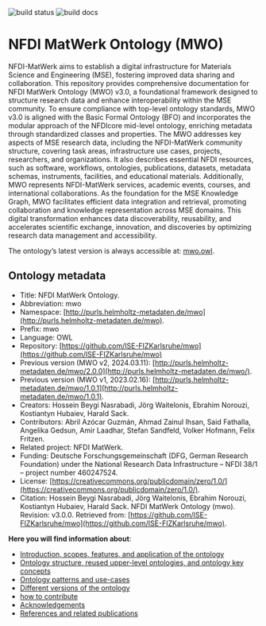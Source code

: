 ![build status](https://github.com/ISE-FIZKarlsruhe/mwo/actions/workflows/qc.yml/badge.svg)
![build docs](https://github.com/ISE-FIZKarlsruhe/mwo/actions/workflows/docs.yml/badge.svg)


# NFDI MatWerk Ontology (MWO)
NFDI-MatWerk aims to establish a digital infrastructure for Materials Science and Engineering (MSE), fostering improved data sharing and collaboration. This repository provides comprehensive documentation for NFDI MatWerk Ontology (MWO) v3.0, a foundational framework designed to structure research data and enhance interoperability within the MSE community. To ensure compliance with top-level ontology standards, MWO v3.0 is aligned with the Basic Formal Ontology (BFO) and incorporates the modular approach of the NFDIcore mid-level ontology, enriching metadata through standardized classes and properties. The MWO addresses key aspects of MSE research data, including the NFDI-MatWerk community structure, covering task areas, infrastructure use cases, projects, researchers, and organizations. It also describes essential NFDI resources, such as software, workflows, ontologies, publications, datasets, metadata schemas, instruments, facilities, and educational materials. Additionally, MWO represents NFDI-MatWerk services, academic events, courses, and international collaborations. As the foundation for the MSE Knowledge Graph, MWO facilitates efficient data integration and retrieval, promoting collaboration and knowledge representation across MSE domains. This digital transformation enhances data discoverability, reusability, and accelerates scientific exchange, innovation, and discoveries by optimizing research data management and accessibility.

The ontology’s latest version is always accessible at: [mwo.owl](https://github.com/ISE-FIZKarlsruhe/mwo/blob/main/mwo.owl).

## Ontology metadata
- Title: NFDI MatWerk Ontology. 
- Abbreviation: mwo
- Namespace: [http://purls.helmholtz-metadaten.de/mwo](http://purls.helmholtz-metadaten.de/mwo).  
- Prefix: mwo 
- Language: OWL
- Repository: [https://github.com/ISE-FIZKarlsruhe/mwo](https://github.com/ISE-FIZKarlsruhe/mwo)   
- Previous version (MWO v2, 2024.03.11): [http://purls.helmholtz-metadaten.de/mwo/2.0.0](http://purls.helmholtz-metadaten.de/mwo/). 
- Previous version (MWO v1, 2023.02.16): [http://purls.helmholtz-metadaten.de/mwo/1.0.1](http://purls.helmholtz-metadaten.de/mwo/1.0.1). 
- Creators: Hossein Beygi Nasrabadi, Jörg Waitelonis, Ebrahim Norouzi, Kostiantyn Hubaiev, Harald Sack. 
- Contributors: Abril Azócar Guzmán, Ahmad Zainul Ihsan, Said Fathalla, Angelika Gedsun, Amir Laadhar, Stefan Sandfeld, Volker Hofmann, Felix Fritzen. 
- Related project: NFDI MatWerk. 
- Funding: Deutsche Forschungsgemeinschaft (DFG, German Research Foundation) under the National Research Data Infrastructure – NFDI 38/1 – project number 460247524. 
- License: [https://creativecommons.org/publicdomain/zero/1.0/](https://creativecommons.org/publicdomain/zero/1.0/). 
- Citation: Hossein Beygi Nasrabadi, Jörg Waitelonis, Ebrahim Norouzi, Kostiantyn Hubaiev, Harald Sack. NFDI MatWerk Ontology (mwo). Revision: v3.0.0. Retrieved from: [https://github.com/ISE-FIZKarlsruhe/mwo](https://github.com/ISE-FIZKarlsruhe/mwo).  


**Here you will find information about**:   
- [Introduction, scopes, features, and application of the ontology](intro.md)    
- [Ontology structure, reused upper-level ontologies, and ontology key concepts](ontology.md)   
- [Ontology patterns and use-cases](patterns.md)   
- [Different versions of the ontology](versions.md)   
- [how to contribute](contributing.md)   
- [Acknowledgements](acknowledgements.md)   
- [References and related publications](refs.md)   


